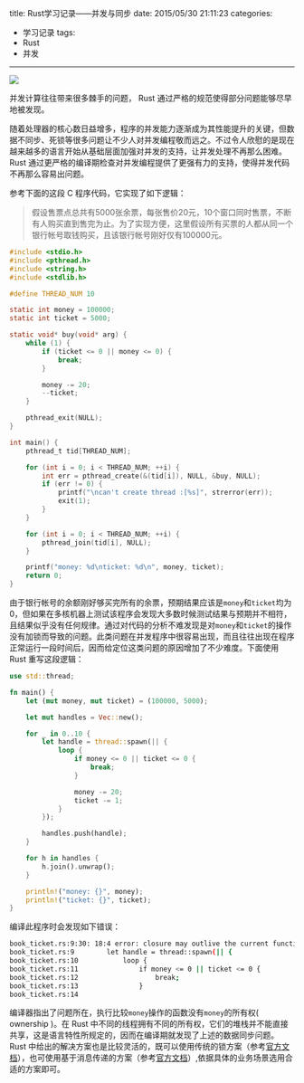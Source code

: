 title: Rust学习记录——并发与同步
date: 2015/05/30 21:11:23
categories:
- 学习记录
tags:
- Rust
- 并发

---
![](http://covertness.qiniudn.com/rust_bingfayutongbu_concurrency-movie-poster.jpg)

并发计算往往带来很多棘手的问题， Rust 通过严格的规范使得部分问题能够尽早地被发现。
<!-- more -->

随着处理器的核心数日益增多，程序的并发能力逐渐成为其性能提升的关键，但数据不同步、死锁等很多问题让不少人对并发编程敬而远之。不过令人欣慰的是现在越来越多的语言开始从基础层面加强对并发的支持，让并发处理不再那么困难。 Rust 通过更严格的编译期检查对并发编程提供了更强有力的支持，使得并发代码不再那么容易出问题。

参考下面的这段 C 程序代码，它实现了如下逻辑：
> 假设售票点总共有5000张余票，每张售价20元，10个窗口同时售票，不断有人购买直到售完为止。为了实现方便，这里假设所有买票的人都从同一个银行帐号取钱购买，且该银行帐号刚好仅有100000元。

```C
#include <stdio.h>
#include <pthread.h>
#include <string.h>
#include <stdlib.h>

#define THREAD_NUM 10

static int money = 100000;
static int ticket = 5000;

static void* buy(void* arg) {
	while (1) {
		if (ticket <= 0 || money <= 0) {
			break;
		}

		money -= 20;
		--ticket;
	}

	pthread_exit(NULL);
}

int main() {
	pthread_t tid[THREAD_NUM];

	for (int i = 0; i < THREAD_NUM; ++i) {
		int err = pthread_create(&(tid[i]), NULL, &buy, NULL);
        if (err != 0) {
            printf("\ncan't create thread :[%s]", strerror(err));
            exit(1);
        }
	}

	for (int i = 0; i < THREAD_NUM; ++i) {
		pthread_join(tid[i], NULL);
	}

	printf("money: %d\nticket: %d\n", money, ticket);
	return 0;
}
```

由于银行帐号的余额刚好够买完所有的余票，预期结果应该是`money`和`ticket`均为0，但如果在多核机器上测试该程序会发现大多数时候测试结果与预期并不相符，且结果似乎没有任何规律。通过对代码的分析不难发现是对`money`和`ticket`的操作没有加锁而导致的问题。此类问题在并发程序中很容易出现，而且往往出现在程序正常运行一段时间后，因而给定位这类问题的原因增加了不少难度。下面使用 Rust 重写这段逻辑：

```Rust
use std::thread;

fn main() {
	let (mut money, mut ticket) = (100000, 5000);

	let mut handles = Vec::new();

	for _ in 0..10 {
		let handle = thread::spawn(|| {
			loop {
			 	if money <= 0 || ticket <= 0 {
			 		break;
			 	}

			 	money -= 20;
				ticket -= 1;
			}
		});

		handles.push(handle);
	}

	for h in handles {
        h.join().unwrap();
    }

    println!("money: {}", money);
    println!("ticket: {}", ticket);
}
```

编译此程序时会发现如下错误：
```bash
book_ticket.rs:9:30: 18:4 error: closure may outlive the current function, but it borrows `money`, which is owned by the current function [E0373]
book_ticket.rs:9 		let handle = thread::spawn(|| {
book_ticket.rs:10 			loop {
book_ticket.rs:11 			 	if money <= 0 || ticket <= 0 {
book_ticket.rs:12 			 		break;
book_ticket.rs:13 			 	}
book_ticket.rs:14
```

编译器指出了问题所在，执行比较`money`操作的函数没有`money`的所有权( ownership )。在 Rust 中不同的线程拥有不同的所有权，它们的堆栈并不能直接共享，这是语言特性所规定的，因而在编译期就发现了上述的数据同步问题。
Rust 中给出的解决方案也是比较灵活的，既可以使用传统的锁方案（参考[官方文档](https://doc.rust-lang.org/stable/book/concurrency.html#safe-shared-mutable-state)），也可使用基于消息传递的方案（参考[官方文档](https://doc.rust-lang.org/stable/book/concurrency.html#channels)）,依据具体的业务场景选用合适的方案即可。